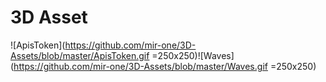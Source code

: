 # 3D Asset

![ApisToken](https://github.com/mir-one/3D-Assets/blob/master/ApisToken.gif =250x250)![Waves](https://github.com/mir-one/3D-Assets/blob/master/Waves.gif =250x250)
